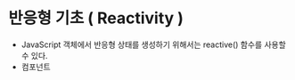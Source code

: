 # 반응형 기초 ( Reactivity )
- JavaScript 객체에서 반응형 상태를 생성하기 위해서는 reactive() 함수를 사용할 수 있다.
- 컴포넌트 <template>에서 반응형 객체를 사용하려면 setup()함수에서 선언하고 리턴해야한다.
- 반환된 상태는 반응형 객체입니다. 반응형 변환은 "깊습니다”
컴포넌트의 data()에서 객체를 반환할 때, 이것은 내부적으로 reactive()에 의해 반응형으로 만들어집니다.


## ref로 원시값 반응형 데이터 생성하기
- reactive() 함수는 객체타입에만 동작
- 기본타입(number, string, boolean)을 반응형으로 만들고자 할 때  ref 메소드를 사용
- ref 메서드는 변이가능한(mutable) 객체를 반환합니다. 이 객체 안에는 value라는 하나의 속성만 포함하는데요.  value값은 ref() 메서드에서 매개변수로 받은 값을 갖고 있습니다. 이 객체는 내부의 value 값에 대한 반응형 참조(reference) 역할을 합니다.

## 템플릿에서 사용
템플릿에서 사용할 때는 자동으로 내부 값(value)을 풀어내기(Unwarpping) 때문에 .value를 추가할 필요없이 사용할 수 있습니다.

## 반응형 객체의 ref Unwarpping
ref가 반응형 객체의 속성으로 접근할 때, 자동적으로 내부 값으로 벗겨내서, 일반적인 속성과 마찬가지로 동작합니다. 이때 반응형은 연결되어 있습니다.

## 배열 및 컬렉션의 참조 Unwarpping
반응형 객체와 달리 ref가 반응형 배열 또는 Map과 같은 기본 컬렉션 타입의 요소로 접근될 때 수행되는 래핑 해제가 없습니다.

## 반응형 상태 구조 분해하기(Destructuring)
큰 반응형 객체의 몇몇 속성을 사용하길 원할 때, 원하는 속성을 얻기 위해 ES6 구조 분해 할당을 사용하는 것은 매우 일반적입니다.
안타깝게도, 그러한 구조 분해로 두 속성은 반응형을 잃게 될 것 입니다. 이런 경우, 반응형 객체를 일련의 ref 들로 변환해야 합니다. 이러한 ref 들은 소스 객체에 대한 반응형 연결을 유지합니다.
toRefs, toRef를 사용하면 반응형 객체의 속성과 동기화 됩니다. 그래서 원본 속성을 변경하면 ref 객체가 업데이트되고 그 반대의 경우도 마찬가지 입니다.

## readonly를 이용하여 반응형 객체의 변경 방지
때때로 반응형 객체(ref나 reactive)의 변화를 추적하기 원하지만, 또한 특정 부분에서는 변화를 막기를 원하기도 합니다. 예를 들어, Provide/Inject로 주입된 반응형 객체를 갖고 있을 때, 우리는 그것이 주입된 곳에서는 해당 객체가 변이되는 걸 막고자 할 것입니다. 이렇게 하려면 원래 객체에 대한 읽기 전용 프록시를 생성하십시오.

## Reactivity Transform 실험적인 단계
refs와 함께 .value를 사용해야 하는 것은 JavaScript의 언어 제약으로 인한 단점입니다. 그러나 compile-time transforms을 사용하면 적절한 위치에 .value를 자동으로 추가하여 인체 공학을 개선할 수 있습니다.
Vue는 다음과 같이 이전 “counter” 예제를 작성할 수 있는 compile-time transforms을 제공합니다.